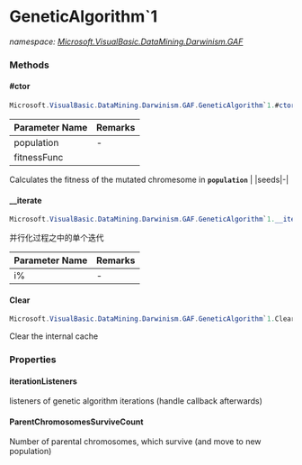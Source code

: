 ﻿# GeneticAlgorithm`1
_namespace: [Microsoft.VisualBasic.DataMining.Darwinism.GAF](./index.md)_





### Methods

#### #ctor
```csharp
Microsoft.VisualBasic.DataMining.Darwinism.GAF.GeneticAlgorithm`1.#ctor(Microsoft.VisualBasic.DataMining.Darwinism.GAF.Population{`0},Microsoft.VisualBasic.DataMining.Darwinism.GAF.Fitness{`0},Microsoft.VisualBasic.Mathematical.IRandomSeeds)
```


|Parameter Name|Remarks|
|--------------|-------|
|population|-|
|fitnessFunc|
 Calculates the fitness of the mutated chromesome in **`population`**
 |
|seeds|-|


#### __iterate
```csharp
Microsoft.VisualBasic.DataMining.Darwinism.GAF.GeneticAlgorithm`1.__iterate(System.Int32)
```
并行化过程之中的单个迭代

|Parameter Name|Remarks|
|--------------|-------|
|i%|-|


#### Clear
```csharp
Microsoft.VisualBasic.DataMining.Darwinism.GAF.GeneticAlgorithm`1.Clear
```
Clear the internal cache


### Properties

#### iterationListeners
listeners of genetic algorithm iterations (handle callback afterwards)
#### ParentChromosomesSurviveCount
Number of parental chromosomes, which survive (and move to new
 population)
